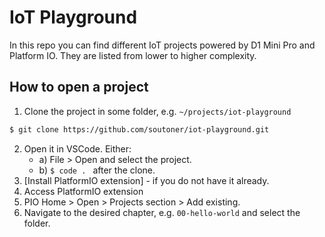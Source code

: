 # IoT Playground

In this repo you can find different IoT projects powered by D1 Mini Pro and Platform IO. They are listed from lower to higher complexity.

## How to open a project

1. Clone the project in some folder, e.g. `~/projects/iot-playground`

```bash
$ git clone https://github.com/soutoner/iot-playground.git
```

2. Open it in VSCode. Either:
   - a) File > Open and select the project.
   - b) `$ code . ` after the clone.
3. [Install PlatformIO extension] - if you do not have it already.
4. Access PlatformIO extension
5. PIO Home > Open > Projects section > Add existing.
6. Navigate to the desired chapter, e.g. `00-hello-world` and select the folder.
